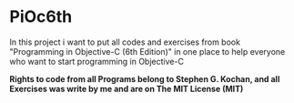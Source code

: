 PiOc6th
=======

In this project i want to put all codes and exercises from book "Programming in Objective-C (6th Edition)" in one place to help everyone who want to start programming in Objective-C

**Rights to code from all Programs belong to Stephen G. Kochan, and all Exercises was write by me and are on The MIT License (MIT)**
